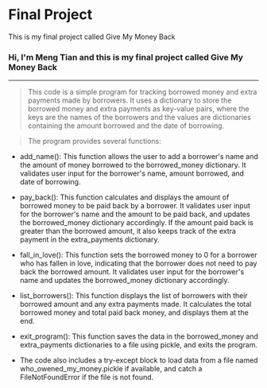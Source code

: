 # Final Project
 This is my final project called Give My Money Back
### Hi, I'm Meng Tian and this is my final project called Give My Money Back
---
> This code is a simple program for tracking borrowed money and extra payments made by borrowers. It uses a dictionary to store the borrowed money and extra payments as key-value pairs, where the keys are the names of the borrowers and the values are dictionaries containing the amount borrowed and the date of borrowing.

> The program provides several functions:

- add_name(): This function allows the user to add a borrower's name and the amount of money borrowed to the borrowed_money dictionary. It validates user input for the borrower's name, amount borrowed, and date of borrowing.

- pay_back(): This function calculates and displays the amount of borrowed money to be paid back by a borrower. It validates user input for the borrower's name and the amount to be paid back, and updates the borrowed_money dictionary accordingly. If the amount paid back is greater than the borrowed amount, it also keeps track of the extra payment in the extra_payments dictionary.

- fall_in_love(): This function sets the borrowed money to 0 for a borrower who has fallen in love, indicating that the borrower does not need to pay back the borrowed amount. It validates user input for the borrower's name and updates the borrowed_money dictionary accordingly.

- list_borrowers(): This function displays the list of borrowers with their borrowed amount and any extra payments made. It calculates the total borrowed money and total paid back money, and displays them at the end.

- exit_program(): This function saves the data in the borrowed_money and extra_payments dictionaries to a file using pickle, and exits the program.

- The code also includes a try-except block to load data from a file named who_owened_my_money.pickle if available, and catch a FileNotFoundError if the file is not found.
